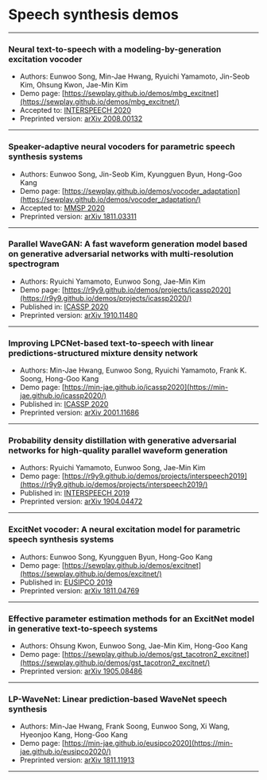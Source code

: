 # Speech synthesis demos
---

### Neural text-to-speech with a modeling-by-generation excitation vocoder
- Authors: Eunwoo Song, Min-Jae Hwang, Ryuichi Yamamoto, Jin-Seob Kim, Ohsung Kwon, Jae-Min Kim
- Demo page: [https://sewplay.github.io/demos/mbg_excitnet](https://sewplay.github.io/demos/mbg_excitnet/)
- Accepted to: [INTERSPEECH 2020](http://www.interspeech2020.org/)
- Preprinted version:  [arXiv 2008.00132](https://arxiv.org/abs/2008.00132/)

---

### Speaker-adaptive neural vocoders for parametric speech synthesis systems
- Authors: Eunwoo Song, Jin-Seob Kim, Kyungguen Byun, Hong-Goo Kang
- Demo page: [https://sewplay.github.io/demos/vocoder_adaptation](https://sewplay.github.io/demos/vocoder_adaptation/)
- Accepted to: [MMSP 2020](https://attend.ieee.org/mmsp-2020/)
- Preprinted version: [arXiv 1811.03311](https://arxiv.org/abs/1811.03311/)

---

### Parallel WaveGAN: A fast waveform generation model based on generative adversarial networks with multi-resolution spectrogram
- Authors: Ryuichi Yamamoto, Eunwoo Song, Jae-Min Kim
- Demo page: [https://r9y9.github.io/demos/projects/icassp2020](https://r9y9.github.io/demos/projects/icassp2020/)
- Published in: [ICASSP 2020](https://2020.ieeeicassp.org/)
- Preprinted version: [arXiv 1910.11480](https://arxiv.org/abs/1910.11480/)

---

### Improving LPCNet-based text-to-speech with linear predictions-structured mixture density network
- Authors: Min-Jae Hwang, Eunwoo Song, Ryuichi Yamamoto, Frank K. Soong, Hong-Goo Kang
- Demo page: [https://min-jae.github.io/icassp2020](https://min-jae.github.io/icassp2020/)
- Published in: [ICASSP 2020](https://2020.ieeeicassp.org/)
- Preprinted version: [arXiv 2001.11686](https://arxiv.org/abs/2001.11686/)

---

### Probability density distillation with generative adversarial networks for high-quality parallel waveform generation
- Authors: Ryuichi Yamamoto, Eunwoo Song, Jae-Min Kim
- Demo page: [https://r9y9.github.io/demos/projects/interspeech2019](https://r9y9.github.io/demos/projects/interspeech2019/)
- Published in: [INTERSPEECH 2019](http://interspeech2019.org)
- Preprinted version: [arXiv 1904.04472](https://arxiv.org/abs/1904.04472/)

---

### ExcitNet vocoder: A neural excitation model for parametric speech synthesis systems
- Authors: Eunwoo Song, Kyungguen Byun, Hong-Goo Kang
- Demo page: [https://sewplay.github.io/demos/excitnet](https://sewplay.github.io/demos/excitnet/)
- Published in: [EUSIPCO 2019](http://eusipco2019.org)
- Preprinted version: [arXiv 1811.04769](https://arxiv.org/abs/1811.04769/)

---

### Effective parameter estimation methods for an ExcitNet model in generative text-to-speech systems
- Authors: Ohsung Kwon, Eunwoo Song, Jae-Min Kim, Hong-Goo Kang
- Demo page: [https://sewplay.github.io/demos/gst_tacotron2_excitnet](https://sewplay.github.io/demos/gst_tacotron2_excitnet/)
- Preprinted version: [arXiv 1905.08486](https://arxiv.org/abs/1905.08486/)

---

### LP-WaveNet: Linear prediction-based WaveNet speech synthesis
- Authors: Min-Jae Hwang, Frank Soong, Eunwoo Song, Xi Wang, Hyeonjoo Kang, Hong-Goo Kang
- Demo page: [https://min-jae.github.io/eusipco2020](https://min-jae.github.io/eusipco2020/)
- Preprinted version: [arXiv 1811.11913](https://arxiv.org/abs/1811.11913/)

---

